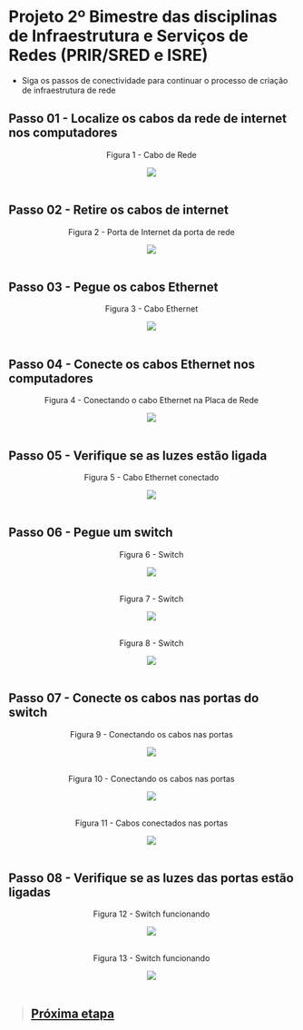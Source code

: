 # Projeto 2º Bimestre das disciplinas de Infraestrutura e Serviços de Redes (PRIR/SRED e ISRE)

- Siga os passos de conectividade para continuar o processo de criação de infraestrutura de rede
  <br>

## Passo 01 - Localize os cabos da rede de internet nos computadores

 <div align='center'>
  <p>Figura 1 - Cabo de Rede</p>
  <img src='../Imagens/etapa06-caboderede.1.png' />
  <br><br>
</div>

## Passo 02 - Retire os cabos de internet

<div align='center'>
  <p>Figura 2 - Porta de Internet da porta de rede</p>
  <img src='../Imagens/etapa06-caboderede.2.png' />
  <br><br>
</div>

## Passo 03 - Pegue os cabos Ethernet

<div align='center'>
  <p>Figura 3 - Cabo Ethernet</p>
  <img src='../Imagens/etapa06-caboethernet.3.png' />
  <br><br>
</div>

## Passo 04 - Conecte os cabos Ethernet nos computadores

<div align='center'>
  <p>Figura 4 - Conectando o cabo Ethernet na Placa de Rede</p>
  <img src='../Imagens/etapa06-30.png' />
  <br><br>
</div>

## Passo 05 - Verifique se as luzes estão ligada

 <div align='center'>
  <p>Figura 5 - Cabo Ethernet conectado</p>
  <img src='../Imagens/etapa06-caboethernetconectado.5.png' />
  <br><br>
</div>

## Passo 06 - Pegue um switch

<div align='center'>
  <p>Figura 6 - Switch</p>
  <img src='../Imagens/etapa06-switch.6.png' />
  <br><br>
</div>

<div align='center'>
  <p>Figura 7 - Switch</p>
  <img src='../Imagens/etapa06-switch.7.png' />
  <br><br>
</div>

<div align='center'>
  <p>Figura 8 - Switch</p>
  <img src='../Imagens/etapa06-switch.8.png' />
  <br><br>
</div>

## Passo 07 - Conecte os cabos nas portas do switch

<div align='center'>
  <p>Figura 9 - Conectando os cabos nas portas</p>
  <img src='../Imagens/etapa06-conectandooscabos.9.png' />
  <br><br>
</div>

<div align='center'>
  <p>Figura 10 - Conectando os cabos nas portas</p>
  <img src='../Imagens/etapa06-conectandooscabos.10.png' />
  <br><br>
</div>

<div align='center'>
  <p>Figura 11 - Cabos conectados nas portas</p>
  <img src='../Imagens/etapa06-conectandooscabos.11.png' />
  <br><br>
</div>

## Passo 08 - Verifique se as luzes das portas estão ligadas

<div align='center'>
  <p>Figura 12 - Switch funcionando</p>
  <img src='../Imagens/etapa06-switchfuncionando.12.png' />
  <br><br>
</div>

<div align='center'>
  <p>Figura 13 - Switch funcionando</p>
  <img src='../Imagens/etapa06-switchfuncionando.13.png' />
  <br><br>
</div>

> ## <a href="./3.md">Próxima etapa</a>
